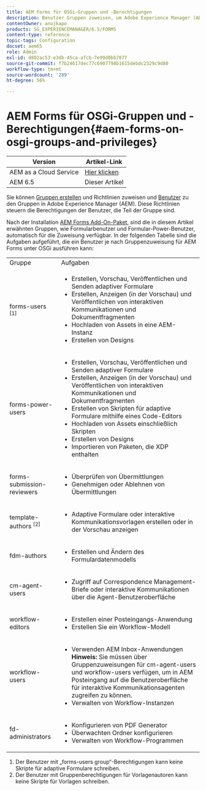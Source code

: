 ```yaml
---
title: AEM Forms für OSGi-Gruppen und -Berechtigungen
description: Benutzer Gruppen zuweisen, um Adobe Experience Manager (AEM) Forms auf OSGi zu verwalten
contentOwner: anujkapo
products: SG_EXPERIENCEMANAGER/6.5/FORMS
content-type: reference
topic-tags: Configuration
docset: aem65
role: Admin
exl-id: d802ac53-e3db-45ca-afcb-7e99d0bb7877
source-git-commit: f7b24617dec77c6907798b1615debdc2329c9d80
workflow-type: tm+mt
source-wordcount: '289'
ht-degree: 56%

---
```


# AEM Forms für OSGi-Gruppen und -Berechtigungen{#aem-forms-on-osgi-groups-and-privileges}

| Version | Artikel-Link |
| -------- | ---------------------------- |
| AEM as a Cloud Service | [Hier klicken](https://experienceleague.adobe.com/docs/experience-manager-cloud-service/content/forms/setup-configure-migrate/forms-groups-privileges-tasks.html?lang=de) |
| AEM 6.5 | Dieser Artikel |

Sie können [Gruppen erstellen](/help/sites-administering/user-group-ac-admin.md#group-administration) und Richtlinien zuweisen und [Benutzer](/help/sites-administering/user-group-ac-admin.md#user-administration) zu den Gruppen in Adobe Experience Manager (AEM). Diese Richtlinien steuern die Berechtigungen der Benutzer, die Teil der Gruppe sind.

Nach der Installation [AEM Forms Add-On-Paket](../../forms/using/installing-configuring-aem-forms-osgi.md), sind die in diesem Artikel erwähnten Gruppen, wie Formularbenutzer und Formular-Power-Benutzer, automatisch für die Zuweisung verfügbar. In der folgenden Tabelle sind die Aufgaben aufgeführt, die ein Benutzer je nach Gruppenzuweisung für AEM Forms unter OSGi ausführen kann:

<table>
 <tbody>
  <tr>
   <td>Gruppe</td> 
   <td>Aufgaben</td> 
  </tr>
  <tr>
   <td>forms-users <sup>[1]</sup></td> 
   <td>
    <ul> 
     <li>Erstellen, Vorschau, Veröffentlichen und Senden adaptiver Formulare</li> 
     <li>Erstellen, Anzeigen (in der Vorschau) und Veröffentlichen von interaktiven Kommunikationen und Dokumentfragmenten</li> 
     <li>Hochladen von Assets in eine AEM-Instanz</li> 
     <li>Erstellen von Designs</li> 
    </ul> </td> 
  </tr>
  <tr>
   <td>forms-power-users</td> 
   <td>
    <ul> 
     <li>Erstellen, Vorschau, Veröffentlichen und Senden adaptiver Formulare</li> 
     <li>Erstellen, Anzeigen (in der Vorschau) und Veröffentlichen von interaktiven Kommunikationen und Dokumentfragmenten</li> 
     <li>Erstellen von Skripten für adaptive Formulare mithilfe eines Code-Editors</li> 
     <li>Hochladen von Assets einschließlich Skripten</li> 
     <li>Erstellen von Designs</li> 
     <li>Importieren von Paketen, die XDP enthalten</li> 
    </ul> </td> 
  </tr>
  <tr>
   <td>forms-submission-reviewers</td> 
   <td>
    <ul> 
     <li>Überprüfen von Übermittlungen</li> 
     <li>Genehmigen oder Ablehnen von Übermittlungen</li> 
    </ul> </td> 
  </tr>
  <tr>
   <td>template-authors <sup>[2]</sup></td> 
   <td>
    <ul> 
     <li>Adaptive Formulare oder interaktive Kommunikationsvorlagen erstellen oder in der Vorschau anzeigen</li> 
    </ul> </td> 
  </tr>
  <tr>
   <td><p>fdm-authors</p> </td> 
   <td>
    <ul> 
     <li>Erstellen und Ändern des Formulardatenmodells</li> 
    </ul> </td> 
  </tr>
  <tr>
   <td>cm-agent-users</td> 
   <td>
    <ul> 
     <li>Zugriff auf Correspondence Management-Briefe oder interaktive Kommunikationen über die Agent-Benutzeroberfläche</li> 
    </ul> </td> 
  </tr>
  <tr>
   <td><p>workflow-editors</p> </td> 
   <td>
    <ul> 
     <li>Erstellen einer Posteingangs-Anwendung</li> 
     <li>Erstellen Sie ein Workflow-Modell</li> 
    </ul> </td> 
  </tr>
  <tr>
   <td>workflow-users</td> 
   <td>
    <ul> 
     <li>Verwenden AEM Inbox-Anwendungen<br /> <strong>Hinweis: </strong>Sie müssen über Gruppenzuweisungen für cm-agent-users und workflow-users verfügen, um in AEM Posteingang auf die Benutzeroberfläche für interaktive Kommunikationsagenten zugreifen zu können.</li> 
     <li>Verwalten von Workflow-Instanzen</li> 
    </ul> </td> 
  </tr>
  <tr>
   <td>fd-administrators</td> 
   <td>
    <ul> 
     <li>Konfigurieren von PDF Generator</li> 
     <li>Überwachten Ordner konfigurieren</li> 
     <li>Verwalten von Workflow-Programmen</li> 
    </ul> </td> 
  </tr>
 </tbody>
</table>

1. Der Benutzer mit „forms-users group“-Berechtigungen kann keine Skripte für adaptive Formulare schreiben.
1. Der Benutzer mit Gruppenberechtigungen für Vorlagenautoren kann keine Skripte für Vorlagen schreiben.
